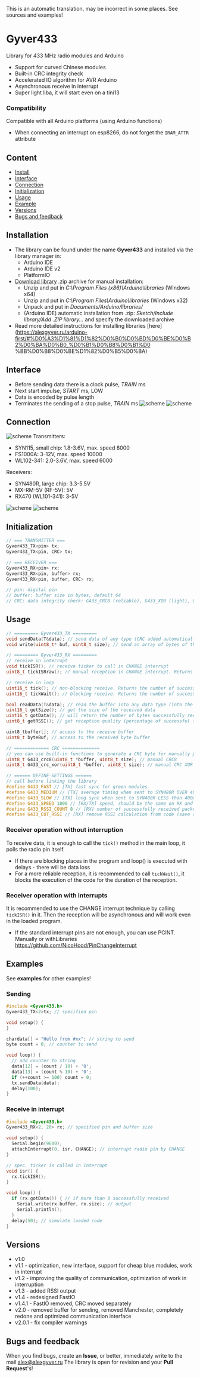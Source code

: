 This is an automatic translation, may be incorrect in some places. See sources and examples!

# Gyver433
Library for 433 MHz radio modules and Arduino
- Support for curved Chinese modules
- Built-in CRC integrity check
- Accelerated IO algorithm for AVR Arduino
- Asynchronous receive in interrupt
- Super light liba, it will start even on a tini13

### Compatibility
Compatible with all Arduino platforms (using Arduino functions)
- When connecting an interrupt on esp8266, do not forget the `IRAM_ATTR` attribute

## Content
- [Install](#install)
- [Interface](#interface)
- [Connection](#wiring)
- [Initialization](#init)
- [Usage](#usage)
- [Example](#example)
- [Versions](#versions)
- [Bugs and feedback](#feedback)

<a id="install"></a>
## Installation
- The library can be found under the name **Gyver433** and installed via the library manager in:
    - Arduino IDE
    - Arduino IDE v2
    - PlatformIO
- [Download library](https://github.com/GyverLibs/Gyver433/archive/refs/heads/main.zip) .zip archive for manual installation:
    - Unzip and put in *C:\Program Files (x86)\Arduino\libraries* (Windows x64)
    - Unzip and put in *C:\Program Files\Arduino\libraries* (Windows x32)
    - Unpack and put in *Documents/Arduino/libraries/*
    - (Arduino IDE) automatic installation from .zip: *Sketch/Include library/Add .ZIP library…* and specify the downloaded archive
- Read more detailed instructions for installing libraries [here] (https://alexgyver.ru/arduino-first/#%D0%A3%D1%81%D1%82%D0%B0%D0%BD%D0%BE%D0%B2%D0%BA%D0%B0_%D0%B1%D0%B8%D0%B1%D0 %BB%D0%B8%D0%BE%D1%82%D0%B5%D0%BA)

<a id="interface"></a>
## Interface
- Before sending data there is a clock pulse, *TRAIN* ms
- Next start impulse, *START* ms, LOW
- Data is encoded by pulse length
- Terminates the sending of a stop pulse, *TRAIN* ms
![scheme](/doc/interface.png)
![scheme](/doc/timing.png)

<a id="wiring"></a>
## Connection
![scheme](/doc/radio433.png)
Transmitters:
- SYN115, small chip: 1.8-3.6V, max. speed 8000
- FS1000A: 3-12V, max. speed 10000
- WL102-341: 2.0-3.6V, max. speed 6000

Receivers:
- SYN480R, large chip: 3.3-5.5V
- MX-RM-5V (RF-5V): 5V
- RX470 (WL101-341): 3-5V

![scheme](/doc/scheme.jpg)
![scheme](/doc/radio.png)

<a id="init"></a>
## Initialization
```cpp
// === TRANSMITTER ===
Gyver433_TX<pin> tx;
Gyver433_TX<pin, CRC> tx;

// === RECEIVER ===
Gyver433_RX<pin> rx;
Gyver433_RX<pin, buffer> rx;
Gyver433_RX<pin, buffer, CRC> rx;

// pin: digital pin
// buffer: buffer size in bytes, default 64
// CRC: data integrity check: G433_CRC8 (reliable), G433_XOR (light), G433_NOCRC (disabled). By default G433_CRC8
```

<a id="usage"></a>
## Usage
```cpp
// ========= Gyver433_TX =========
void sendData(T&data); // send data of any type (CRC added automatically)
void write(uint8_t* buf, uint8_t size); // send an array of bytes of the specified size (no CRC added)

// ========= Gyver433_RX =========
// receive in interrupt
void tickISR(); // receive ticker to call in CHANGE interrupt
uint8_t tickISRraw(); // manual reception in CHANGE interrupt. Returns 1 (beginning of reception), 2 (byte received), 3 (end of packet)

// receive in loop
uint16_t tick(); // non-blocking receive. Returns the number of successfully received bytes
uint16_t tickWait(); // blocking receive. Returns the number of successfully received bytes

bool readData(T&data); // read the buffer into any data type (into the specified penexchange)
uint16_t getSize(); // get the size of the received data
uint16_t gotData(); // will return the number of bytes successfully received in tickISR() (see isr_rx example)
uint8_t getRSSI(); // get reception quality (percentage of successful transmissions 0.. 100)

uint8_tbuffer[]; // access to the receive buffer
uint8_t byteBuf; // access to the received byte buffer

// ============= CRC ==============
// you can use built-in functions to generate a CRC byte for manually packing packets
uint8_t G433_crc8(uint8_t *buffer, uint8_t size); // manual CRC8
uint8_t G433_crc_xor(uint8_t *buffer, uint8_t size); // manual CRC XOR

// ====== DEFINE-SETTINGS ======
// call before linking the library
#define G433_FAST // [TX] fast sync for green modules
#define G433_MEDIUM // [TX] average timing when sent to SYN480R OVER 400ms (active by default)
#define G433_SLOW // [TX] long sync when sent to SYN480R LESS than 400ms
#define G433_SPEED 1000 // [RX/TX] speed, should be the same on RX and TX, 100-10000 bps, default 2000 bps
#define G433_RSSI_COUNT 8 // [RX] number of successfully received packets for RSSI calculation (default 8)
#define G433_CUT_RSSI // [RX] remove RSSI calculation from code (save some memory)
```

### Receiver operation without interruption
To receive data, it is enough to call the `tick()` method in the main loop, it polls the radio pin itself.
- If there are blocking places in the program and loop() is executed with delays - there will be data loss
- For a more reliable reception, it is recommended to call `tickWait()`, it blocks the execution of the code for the duration of the reception.

### Receiver operation with interrupts
It is recommended to use the CHANGE interrupt technique by calling `tickISR()` in it.
Then the reception will be asynchronous and will work even in the loaded program.
- If the standard interrupt pins are not enough, you can use PCINT. Manually or withLibraries https://github.com/NicoHood/PinChangeInterrupt

<a id="example"></a>
## Examples
See **examples** for other examples!
### Sending
```cpp
#include <Gyver433.h>
Gyver433_TX<2>tx; // specified pin

void setup() {
}

chardata[] = "Hello from #xx"; // string to send
byte count = 0; // counter to send

void loop() {
  // add counter to string
  data[12] = (count / 10) + '0';
  data[13] = (count % 10) + '0';
  if (++count >= 100) count = 0;
  tx.sendData(data);
  delay(100);
}
```

### Receive in interrupt
```cpp
#include <Gyver433.h>
Gyver433_RX<2, 20> rx; // specified pin and buffer size

void setup() {
  Serial.begin(9600);
  attachInterrupt(0, isr, CHANGE); // interrupt radio pin by CHANGE
}

// spec. ticker is called in interrupt
void isr() {
  rx.tickISR();
}

void loop() {
  if (rx.gotData()) { // if more than 0 successfully received
    Serial.write(rx.buffer, rx.size); // output
    Serial.println();
  }
  delay(50); // simulate loaded code
}
```

<a id="versions"></a>
## Versions
- v1.0
- v1.1 - optimization, new interface, support for cheap blue modules, work in interrupt
- v1.2 - improving the quality of communication, optimization of work in interruption
- v1.3 - added RSSI output
- v1.4 - redesigned FastIO
- v1.4.1 - FastIO removed, CRC moved separately
- v2.0 - removed buffer for sending, removed Manchester, completely redone and optimized communication interface
- v2.0.1 - fix compiler warnings

<a id="feedback"></a>
## Bugs and feedback
When you find bugs, create an **Issue**, or better, immediately write to the mail [alex@alexgyver.ru](mailto:alex@alexgyver.ru)
The library is open for revision and your **Pull Request**'s!